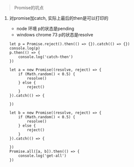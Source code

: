 > Promise的坑点

1. 对promise加catch, 实际上最后的then是可以打印的

    - node 环境 p的状态是pending
    - windows chrome 73 p的状态是resolve

    ```
    let p = Promise.reject().then(() => {}).catch(() => {})
    console.log(p)
    p.then(() => {
        console.log('catch-then')
    })
    ```

    ```
    let a = new Promise((resolve, reject) => {
        if (Math.random() < 0.5) {
            resolve()
        } else {
            reject()
        }
    }).catch(() => {

    })

    let b = new Promise((resolve, reject) => {
        if (Math.random() < 0.5) {
            resolve()
        } else {
            reject()
        }
    }).catch(() => {

    })
    Promise.all([a, b]).then(() => {
        console.log('get-all')
    })
    ```